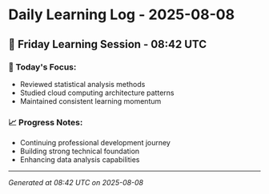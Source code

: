 # Daily Learning Log - 2025-08-08

## 📅 Friday Learning Session - 08:42 UTC

### 🎯 Today's Focus:
- Reviewed statistical analysis methods
- Studied cloud computing architecture patterns
- Maintained consistent learning momentum

### 📈 Progress Notes:
- Continuing professional development journey
- Building strong technical foundation
- Enhancing data analysis capabilities

---
*Generated at 08:42 UTC on 2025-08-08*
